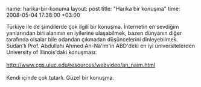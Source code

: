 name: harika-bir-konuma
layout: post
title: "Harika bir konuşma"
time: 2008-05-04 17:38:00 +03:00

Türkiye ile de şimdilerde çok ilgili bir konuşma. İnternetin en sevdiğim yanlarından biri alanının en iyilerine ulaşabilmek, bazen dünyanın diğer tarafında olsalar bile odandan çıkmadan düşüncelerini dinleyebilmek. Sudan'lı Prof. Abdullahi Ahmed An-Na'im'in ABD'deki en iyi üniversitelerden University of İllinois'daki konuşması:<br /><br /><a href="http://www.cgs.uiuc.edu/resources/webvideo/an_naim.html">http://www.cgs.uiuc.edu/resources/webvideo/an_naim.html</a><br /><br />Kendi içinde çok tutarlı. Güzel bir konuşma.
